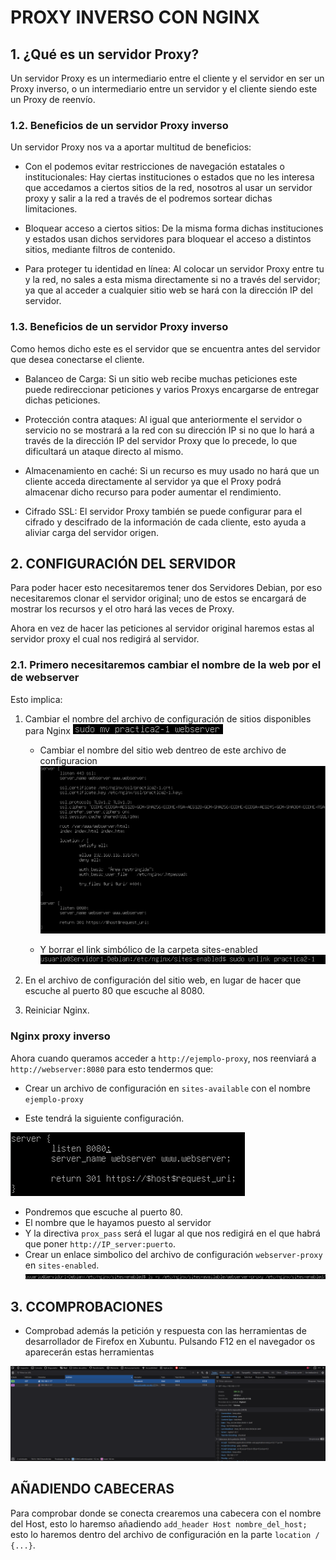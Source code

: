 # PROXY INVERSO CON NGINX

## 1. ¿Qué es un servidor Proxy?

Un servidor Proxy es un intermediario entre el cliente y el servidor en ser un Proxy inverso, o un intermediario entre un servidor y el cliente siendo este un Proxy de reenvío.

### 1.2. Beneficios de un servidor Proxy inverso

Un servidor Proxy nos va a aportar multitud de beneficios:
    
- Con el podemos evitar restricciones de navegación estatales o institucionales: Hay ciertas instituciones o estados que no les interesa que accedamos a ciertos sitios de la red, nosotros al usar un servidor proxy y salir a la red a través de el podremos sortear dichas limitaciones.

- Bloquear acceso a ciertos sitios: De la misma forma dichas instituciones y estados usan dichos servidores para bloquear el acceso a distintos sitios, mediante filtros de contenido.

- Para proteger tu identidad en línea: Al colocar un servidor Proxy entre tu y la red, no sales a esta misma directamente si no a través del servidor; ya que al acceder a cualquier sitio web se hará con la dirección IP del servidor.

### 1.3. Beneficios de un servidor Proxy inverso

Como hemos dicho este es el servidor que se encuentra antes del servidor que desea conectarse el cliente.

- Balanceo de Carga: Si un sitio web recibe muchas peticiones este puede redireccionar peticiones y varios Proxys encargarse de entregar dichas peticiones.

- Protección contra ataques: Al igual que anteriormente el servidor o servicio no se mostrará a la red con su dirección IP si no que lo hará a través de la dirección IP del servidor Proxy que lo precede, lo que dificultará un ataque directo al mismo.

- Almacenamiento en caché: Si un recurso es muy usado no hará que un cliente acceda directamente al servidor ya que el Proxy podrá almacenar dicho recurso para poder aumentar el rendimiento.

- Cifrado SSL: El servidor Proxy también se puede configurar para el cifrado y descifrado de la información de cada cliente, esto ayuda a aliviar carga del servidor origen.

## 2. CONFIGURACIÓN DEL SERVIDOR

Para poder hacer esto necesitaremos tener dos Servidores Debian, por eso necesitaremos clonar el servidor original; uno de estos se encargará de mostrar los recursos y el otro hará las veces de Proxy.

Ahora en vez de hacer las peticiones al servidor original haremos estas al servidor proxy el cual nos redigirá al servidor.

### 2.1. Primero necesitaremos cambiar el nombre de la web por el de webserver

Esto implica:

1. Cambiar el nombre del archivo de configuración de sitios disponibles para Nginx
![`systemctl status nginx`](./assets/imagenes/fotos2.2/mv%20sites-available.png)

    - Cambiar el nombre del sitio web dentreo de este archivo de configuracion
![`systemctl status nginx`](./assets/imagenes/fotos2.2/archivo%20sites-availables.png)

    - Y borrar el link simbólico de la carpeta sites-enabled
![`systemctl status nginx`](./assets/imagenes/fotos2.2/unlink.png)

2. En el archivo de configuración del sitio web, en lugar de hacer que escuche al puerto 80 que escuche al 8080.

3. Reiniciar Nginx.

### Nginx proxy inverso

Ahora cuando queramos acceder a `http://ejemplo-proxy`, nos reenviará a `http://webserver:8080` para esto tendermos que:

- Crear un archivo de configuración en `sites-available` con el nombre `ejemplo-proxy`

- Este tendrá la siguiente configuración.

![`systemctl status nginx`](./assets/imagenes/fotos2.2/config%20ejemplo-proxy.png)

- Pondremos que escuche al puerto 80.
- El nombre que le hayamos puesto al servidor
- Y la directiva `prox_pass` será el lugar al que nos redigirá en el que habrá que poner `http://IP_server:puerto`.
- Crear un enlace simbolico del archivo de configuración `webserver-proxy` en `sites-enabled`.
![alt text](./assets/imagenes/fotos2.2/encace-simbolico.png)

## 3. CCOMPROBACIONES

- Comprobad además la petición y respuesta con las herramientas de desarrollador de Firefox en Xubuntu. Pulsando F12 en el navegador os aparecerán estas herramientas

![alt text](./assets/imagenes/fotos2.2/comprobaciones.png)

## AÑADIENDO CABECERAS

Para comprobar donde se conecta crearemos una cabecera con el nombre del Host, esto lo haremso añadiendo `add_header Host nombre_del_host;` esto lo haremos dentro del archivo de configuración en la parte `location / {...}`.



